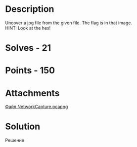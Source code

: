 # Description
Uncover a jpg file from the given file. The flag is in that image.<br>
HINT: Look at the hex!
# Solves - 21 
# Points - 150
# Attachments
[Файл NetworkCapture.pcapng](./sources/NetworkCapture.pcapng)
# Solution
Решение
